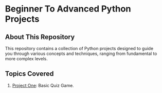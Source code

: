 # Beginner To Advanced Python Projects

## About This Repository

This repository contains a collection of Python projects designed to guide you through various concepts and techniques, ranging from fundamental to more complex levels.<br>

## Topics Covered

1. [Project One](https://github.com/aaditya29/Python-Projects/tree/main/1.%20Basic%20Quiz%20Game): Basic Quiz Game.<br>
